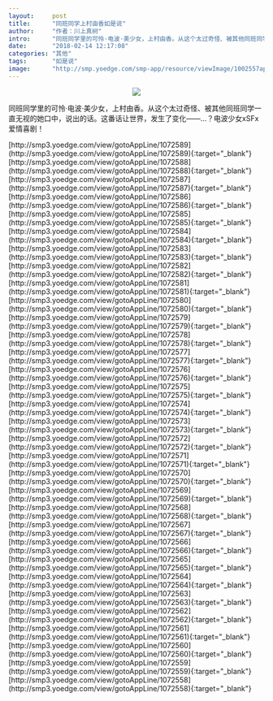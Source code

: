 ```yaml
---
layout:     post
title:      "同班同学上村由香如是说"
author:     "作者：川上真树"
intro:      "同班同学里的可怜·电波·美少女，上村由香。从这个太过奇怪、被其他同班同学一直无视的她口中，说出的话。这番话让世界，发生了变化——…？电波少女xSFx爱情喜剧！"
date:       "2018-02-14 12:17:08"
categories: "其他"
tags:       "如是说"
image:      "http://smp.yoedge.com/smp-app/resource/viewImage/1002557appline.png"
---
```

<div style="text-align: center">
<p><img src="http://smp.yoedge.com/smp-app/resource/viewImage/1002557appline.png"/></p>
</div>
<p class="post-meta">
<span>同班同学里的可怜·电波·美少女，上村由香。从这个太过奇怪、被其他同班同学一直无视的她口中，说出的话。这番话让世界，发生了变化——…？电波少女xSFx爱情喜剧！</span>
</p>
[http://smp3.yoedge.com/view/gotoAppLine/1072589](http://smp3.yoedge.com/view/gotoAppLine/1072589){:target="_blank"}
[http://smp3.yoedge.com/view/gotoAppLine/1072588](http://smp3.yoedge.com/view/gotoAppLine/1072588){:target="_blank"}
[http://smp3.yoedge.com/view/gotoAppLine/1072587](http://smp3.yoedge.com/view/gotoAppLine/1072587){:target="_blank"}
[http://smp3.yoedge.com/view/gotoAppLine/1072586](http://smp3.yoedge.com/view/gotoAppLine/1072586){:target="_blank"}
[http://smp3.yoedge.com/view/gotoAppLine/1072585](http://smp3.yoedge.com/view/gotoAppLine/1072585){:target="_blank"}
[http://smp3.yoedge.com/view/gotoAppLine/1072584](http://smp3.yoedge.com/view/gotoAppLine/1072584){:target="_blank"}
[http://smp3.yoedge.com/view/gotoAppLine/1072583](http://smp3.yoedge.com/view/gotoAppLine/1072583){:target="_blank"}
[http://smp3.yoedge.com/view/gotoAppLine/1072582](http://smp3.yoedge.com/view/gotoAppLine/1072582){:target="_blank"}
[http://smp3.yoedge.com/view/gotoAppLine/1072581](http://smp3.yoedge.com/view/gotoAppLine/1072581){:target="_blank"}
[http://smp3.yoedge.com/view/gotoAppLine/1072580](http://smp3.yoedge.com/view/gotoAppLine/1072580){:target="_blank"}
[http://smp3.yoedge.com/view/gotoAppLine/1072579](http://smp3.yoedge.com/view/gotoAppLine/1072579){:target="_blank"}
[http://smp3.yoedge.com/view/gotoAppLine/1072578](http://smp3.yoedge.com/view/gotoAppLine/1072578){:target="_blank"}
[http://smp3.yoedge.com/view/gotoAppLine/1072577](http://smp3.yoedge.com/view/gotoAppLine/1072577){:target="_blank"}
[http://smp3.yoedge.com/view/gotoAppLine/1072576](http://smp3.yoedge.com/view/gotoAppLine/1072576){:target="_blank"}
[http://smp3.yoedge.com/view/gotoAppLine/1072575](http://smp3.yoedge.com/view/gotoAppLine/1072575){:target="_blank"}
[http://smp3.yoedge.com/view/gotoAppLine/1072574](http://smp3.yoedge.com/view/gotoAppLine/1072574){:target="_blank"}
[http://smp3.yoedge.com/view/gotoAppLine/1072573](http://smp3.yoedge.com/view/gotoAppLine/1072573){:target="_blank"}
[http://smp3.yoedge.com/view/gotoAppLine/1072572](http://smp3.yoedge.com/view/gotoAppLine/1072572){:target="_blank"}
[http://smp3.yoedge.com/view/gotoAppLine/1072571](http://smp3.yoedge.com/view/gotoAppLine/1072571){:target="_blank"}
[http://smp3.yoedge.com/view/gotoAppLine/1072570](http://smp3.yoedge.com/view/gotoAppLine/1072570){:target="_blank"}
[http://smp3.yoedge.com/view/gotoAppLine/1072569](http://smp3.yoedge.com/view/gotoAppLine/1072569){:target="_blank"}
[http://smp3.yoedge.com/view/gotoAppLine/1072568](http://smp3.yoedge.com/view/gotoAppLine/1072568){:target="_blank"}
[http://smp3.yoedge.com/view/gotoAppLine/1072567](http://smp3.yoedge.com/view/gotoAppLine/1072567){:target="_blank"}
[http://smp3.yoedge.com/view/gotoAppLine/1072566](http://smp3.yoedge.com/view/gotoAppLine/1072566){:target="_blank"}
[http://smp3.yoedge.com/view/gotoAppLine/1072565](http://smp3.yoedge.com/view/gotoAppLine/1072565){:target="_blank"}
[http://smp3.yoedge.com/view/gotoAppLine/1072564](http://smp3.yoedge.com/view/gotoAppLine/1072564){:target="_blank"}
[http://smp3.yoedge.com/view/gotoAppLine/1072563](http://smp3.yoedge.com/view/gotoAppLine/1072563){:target="_blank"}
[http://smp3.yoedge.com/view/gotoAppLine/1072562](http://smp3.yoedge.com/view/gotoAppLine/1072562){:target="_blank"}
[http://smp3.yoedge.com/view/gotoAppLine/1072561](http://smp3.yoedge.com/view/gotoAppLine/1072561){:target="_blank"}
[http://smp3.yoedge.com/view/gotoAppLine/1072560](http://smp3.yoedge.com/view/gotoAppLine/1072560){:target="_blank"}
[http://smp3.yoedge.com/view/gotoAppLine/1072559](http://smp3.yoedge.com/view/gotoAppLine/1072559){:target="_blank"}
[http://smp3.yoedge.com/view/gotoAppLine/1072558](http://smp3.yoedge.com/view/gotoAppLine/1072558){:target="_blank"}


